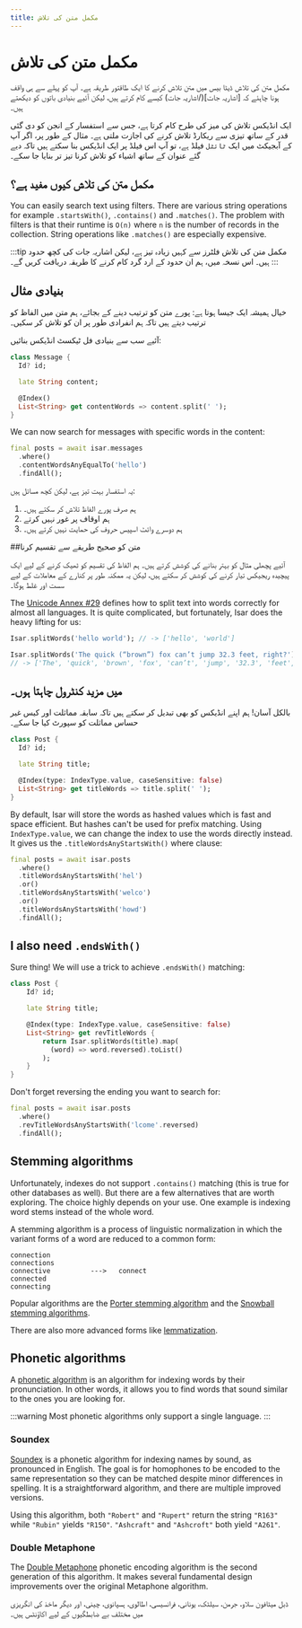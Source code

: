 ```yaml
---
title: مکمل متن کی تلاش
---
```


# مکمل متن کی تلاش

مکمل متن کی تلاش ڈیٹا بیس میں متن تلاش کرنے کا ایک طاقتور طریقہ ہے۔ آپ کو پہلے سے ہی واقف ہونا چاہئے کہ [اشاریہ جات](/اشاریہ جات) کیسے کام کرتے ہیں، لیکن آئیے بنیادی باتوں کو دیکھتے ہیں۔

ایک انڈیکس تلاش کی میز کی طرح کام کرتا ہے، جس سے استفسار کے انجن کو دی گئی قدر کے ساتھ تیزی سے ریکارڈ تلاش کرنے کی اجازت ملتی ہے۔ مثال کے طور پر، اگر آپ کے آبجیکٹ میں ایک `ٹائٹل` فیلڈ ہے، تو آپ اس فیلڈ پر ایک انڈیکس بنا سکتے ہیں تاکہ دیے گئے عنوان کے ساتھ اشیاء کو تلاش کرنا تیز تر بنایا جا سکے۔

## مکمل متن کی تلاش کیوں مفید ہے؟

You can easily search text using filters. There are various string operations for example `.startsWith()`, `.contains()` and `.matches()`. The problem with filters is that their runtime is `O(n)` where `n` is the number of records in the collection. String operations like `.matches()` are especially expensive.

:::tip
مکمل متن کی تلاش فلٹرز سے کہیں زیادہ تیز ہے، لیکن اشاریہ جات کی کچھ حدود ہیں۔ اس نسخہ میں، ہم ان حدود کے ارد گرد کام کرنے کا طریقہ دریافت کریں گے۔
:::

## بنیادی مثال

خیال ہمیشہ ایک جیسا ہوتا ہے: پورے متن کو ترتیب دینے کے بجائے، ہم متن میں الفاظ کو ترتیب دیتے ہیں تاکہ ہم انفرادی طور پر ان کو تلاش کر سکیں۔

آئیے سب سے بنیادی فل ٹیکسٹ انڈیکس بنائیں:

```dart
class Message {
  Id? id;

  late String content;

  @Index()
  List<String> get contentWords => content.split(' ');
}
```

We can now search for messages with specific words in the content:

```dart
final posts = await isar.messages
  .where()
  .contentWordsAnyEqualTo('hello')
  .findAll();
```

یہ استفسار بہت تیز ہے، لیکن کچھ مسائل ہیں:

1. ہم صرف پورے الفاظ تلاش کر سکتے ہیں۔
2. ہم اوقاف پر غور نہیں کرتے
3. ہم دوسرے وائٹ اسپیس حروف کی حمایت نہیں کرتے ہیں۔

##متن کو صحیح طریقے سے تقسیم کرنا

آئیے پچھلی مثال کو بہتر بنانے کی کوشش کرتے ہیں۔ ہم الفاظ کی تقسیم کو ٹھیک کرنے کے لیے ایک پیچیدہ ریجیکس تیار کرنے کی کوشش کر سکتے ہیں، لیکن یہ ممکنہ طور پر کنارے کے معاملات کے لیے سست اور غلط ہوگا۔

The [Unicode Annex #29](https://unicode.org/reports/tr29/) defines how to split text into words correctly for almost all languages. It is quite complicated, but fortunately, Isar does the heavy lifting for us:

```dart
Isar.splitWords('hello world'); // -> ['hello', 'world']

Isar.splitWords('The quick (“brown”) fox can’t jump 32.3 feet, right?');
// -> ['The', 'quick', 'brown', 'fox', 'can’t', 'jump', '32.3', 'feet', 'right']
```

## میں مزید کنٹرول چاہتا ہوں۔

بالکل آسان! ہم اپنے انڈیکس کو بھی تبدیل کر سکتے ہیں تاکہ سابقہ ​​مماثلت اور کیس غیر حساس مماثلت کو سپورٹ کیا جا سکے۔

```dart
class Post {
  Id? id;

  late String title;

  @Index(type: IndexType.value, caseSensitive: false)
  List<String> get titleWords => title.split(' ');
}
```

By default, Isar will store the words as hashed values which is fast and space efficient. But hashes can't be used for prefix matching. Using `IndexType.value`, we can change the index to use the words directly instead. It gives us the `.titleWordsAnyStartsWith()` where clause:

```dart
final posts = await isar.posts
  .where()
  .titleWordsAnyStartsWith('hel')
  .or()
  .titleWordsAnyStartsWith('welco')
  .or()
  .titleWordsAnyStartsWith('howd')
  .findAll();
```

## I also need `.endsWith()`

Sure thing! We will use a trick to achieve `.endsWith()` matching:

```dart
class Post {
    Id? id;

    late String title;

    @Index(type: IndexType.value, caseSensitive: false)
    List<String> get revTitleWords {
        return Isar.splitWords(title).map(
          (word) => word.reversed).toList()
        );
    }
}
```

Don't forget reversing the ending you want to search for:

```dart
final posts = await isar.posts
  .where()
  .revTitleWordsAnyStartsWith('lcome'.reversed)
  .findAll();
```

## Stemming algorithms

Unfortunately, indexes do not support `.contains()` matching (this is true for other databases as well). But there are a few alternatives that are worth exploring. The choice highly depends on your use. One example is indexing word stems instead of the whole word.

A stemming algorithm is a process of linguistic normalization in which the variant forms of a word are reduced to a common form:

```
connection
connections
connective          --->   connect
connected
connecting
```

Popular algorithms are the [Porter stemming algorithm](https://tartarus.org/martin/PorterStemmer/) and the [Snowball stemming algorithms](https://snowballstem.org/algorithms/).

There are also more advanced forms like [lemmatization](https://en.wikipedia.org/wiki/Lemmatisation).

## Phonetic algorithms

A [phonetic algorithm](https://en.wikipedia.org/wiki/Phonetic_algorithm) is an algorithm for indexing words by their pronunciation. In other words, it allows you to find words that sound similar to the ones you are looking for.

:::warning
Most phonetic algorithms only support a single language.
:::

### Soundex

[Soundex](https://en.wikipedia.org/wiki/Soundex) is a phonetic algorithm for indexing names by sound, as pronounced in English. The goal is for homophones to be encoded to the same representation so they can be matched despite minor differences in spelling. It is a straightforward algorithm, and there are multiple improved versions.

Using this algorithm, both `"Robert"` and `"Rupert"` return the string `"R163"` while `"Rubin"` yields `"R150"`. `"Ashcraft"` and `"Ashcroft"` both yield `"A261"`.

### Double Metaphone

The [Double Metaphone](https://en.wikipedia.org/wiki/Metaphone) phonetic encoding algorithm is the second generation of this algorithm. It makes several fundamental design improvements over the original Metaphone algorithm.

ڈبل میٹافون سلاو، جرمن، سیلٹک، یونانی، فرانسیسی، اطالوی، ہسپانوی، چینی، اور دیگر ماخذ کی انگریزی میں مختلف بے ضابطگیوں کے لیے اکاؤنٹس ہیں۔
